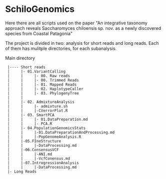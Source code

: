 # SchiloGenomics

Here there are all scripts used on the paper "An integrative taxonomy approach reveals Saccharomyces chiloensis sp. nov. as a newly discovered species from Coastal Patagonia"

The project is divided in two: analysis for short reads and long reads. Each of them has mulitple directories, for each subanalysis.

Main directory
     
     |---- Short reads
     |     |- 01.VariantCalling
     |     |     |- 00. Raw reads
     |     |     |- 00. Trimmed Reads
     |     |     |- 01. Mapped Reads
     |     |     |- 02. HaplotypeCaller
     |     |     |- 03. PhylogenyTree
     |     |
     |     |- 02. AdmixtureAnalysis
     |     |     |- admixture.sh
     |     |     |-CVerrorPlot.R
     |     |- 03. SmartPCA 
     |     |     |- 01.DataPreparation.md
     |     |     |- PCA.R
     |     |- 04.PopulationGenomicsStats 
     |     |     |-01.DataPreparationAndProcessing.md
     |     |     |-PopGenomeAnalysis.R
     |     |-05.FIneStructure
     |     |     |-DataProcessing.md
     |     |-06.ConsensusVCF
     |     |     |-ANI.md
     |     |     |-VcfConensus.md
     |     |-07.IntrogressionAnalysis
     |     |     |-DataProcessing.md
     |- Long Reads
